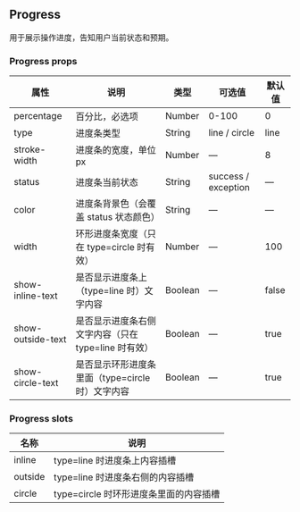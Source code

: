 ## Progress

用于展示操作进度，告知用户当前状态和预期。

### Progress props

属性 | 说明 | 类型 | 可选值 | 默认值
--- | --- | --- | --- | ---
percentage | 百分比，必选项 | Number | 0-100 | 0
type | 进度条类型 | String | line / circle | line
stroke-width | 进度条的宽度，单位 px | Number | — | 8
status | 进度条当前状态 | String | success / exception | —
color | 进度条背景色（会覆盖 status 状态颜色） | String | — | —
width | 环形进度条宽度（只在 type=circle 时有效） | Number | — | 100
show-inline-text | 是否显示进度条上（type=line 时）文字内容 | Boolean | — | false
show-outside-text | 是否显示进度条右侧文字内容（只在 type=line 时有效） | Boolean | — | true
show-circle-text | 是否显示环形进度条里面（type=circle 时）文字内容 | Boolean | — | true

### Progress slots

名称 | 说明
--- | ---
inline | type=line 时进度条上内容插槽
outside | type=line 时进度条右侧的内容插槽
circle | type=circle 时环形进度条里面的内容插槽